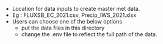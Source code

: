 - Location for data inputs to create master met data.
- Eg : FLUXSB_EC_2021.csv, Precip_IWS_2021.xlsx
- Users can choose one of the below options 
  - put the data files in this directory
  - change the .env file to reflect the full path of the data.
